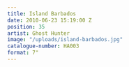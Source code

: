 ```yaml
---
title: Island Barbados
date: 2010-06-23 15:19:00 Z
position: 35
artist: Ghost Hunter
image: "/uploads/island-barbados.jpg"
catalogue-number: HA003
format: 7"
---
```


